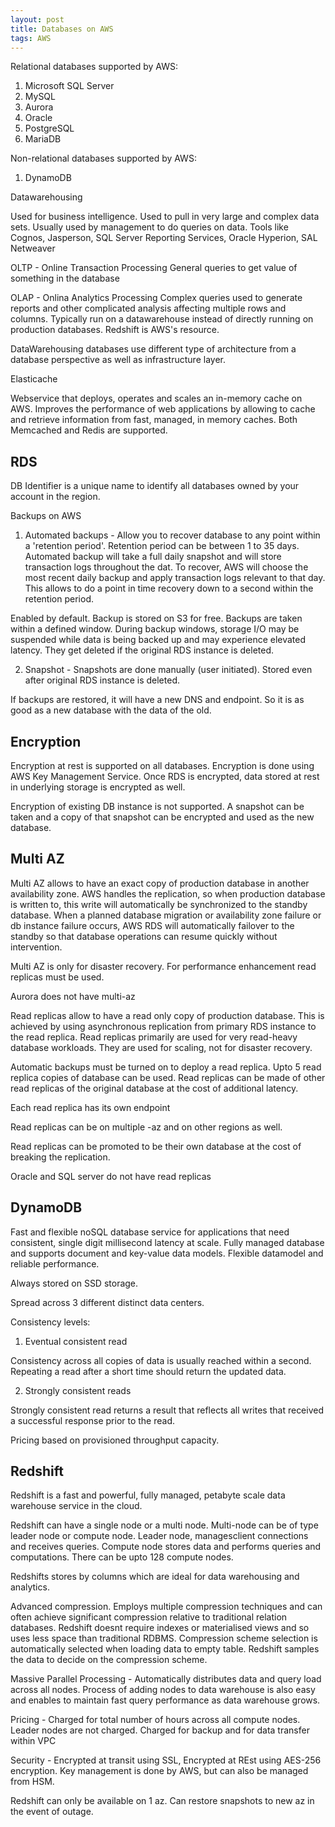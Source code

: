 ```yaml
---
layout: post
title: Databases on AWS
tags: AWS
---
```


Relational databases supported by AWS:
1. Microsoft SQL Server
2. MySQL
3. Aurora
4. Oracle
5. PostgreSQL
6. MariaDB

Non-relational databases supported by AWS:
1. DynamoDB

Datawarehousing

Used for business intelligence. Used to pull in very large and complex data sets. Usually used by management to do queries on data. Tools like Cognos, Jasperson, SQL Server Reporting Services, Oracle Hyperion, SAL Netweaver


OLTP - Online Transaction Processing
General queries to get value of something in the database


OLAP - Onlina Analytics Processing
Complex queries used to generate reports and other complicated analysis affecting multiple rows and columns. Typically run on a datawarehouse instead of directly running on production databases. Redshift is AWS's resource.

DataWarehousing databases use different type of architecture from a database perspective as well as infrastructure layer.

Elasticache

Webservice that deploys, operates and scales an in-memory cache on AWS. Improves the performance of web applications by allowing to cache and retrieve information from fast, managed, in memory caches. Both Memcached and Redis are supported.

## RDS

DB Identifier is a unique name to identify all databases owned by your account in the region.

Backups on AWS
1. Automated backups - Allow you to recover database to any point within a 'retention period'. Retention period can be between 1 to 35 days. Automated backup will take a full daily snapshot and will store transaction logs throughout the dat. To recover, AWS will choose the most recent daily backup and apply transaction logs relevant to that day. This allows to do a point in time recovery down to a second within the retention period.

Enabled by default. Backup is stored on S3 for free. Backups are taken within a defined window. During backup windows, storage I/O may be suspended while data is being backed up and may experience elevated latency.
They get deleted if the original RDS instance is deleted.

2. Snapshot - Snapshots are done manually (user initiated). Stored even after original RDS instance is deleted.

If backups are restored, it will have a new DNS and endpoint. So it is as good as a new database with the data of the old.

## Encryption

Encryption at rest is supported on all databases. Encryption is done using AWS Key Management Service. Once RDS is encrypted, data stored at rest in underlying storage is encrypted as well.

Encryption of existing DB instance is not supported. A snapshot can be taken and a copy of that snapshot can be encrypted and used as the new database.

## Multi AZ

Multi AZ allows to have an exact copy of production database in another availability zone. AWS handles the replication, so when production database is written to, this write will automatically be synchronized to the standby database. When a planned database migration or availability zone failure or db instance failure occurs, AWS RDS will automatically failover to the standby so that database operations can resume quickly without intervention.

Multi AZ is only for disaster recovery. For performance enhancement read replicas must be used.

Aurora does not have multi-az

Read replicas allow to have a read only copy of production database. This is achieved by using asynchronous replication from primary RDS instance to the read replica. Read replicas primarily are used for very read-heavy database workloads. They are used for scaling, not for disaster recovery.

Automatic backups must be turned on to deploy a read replica. Upto 5 read replica copies of database can be used. Read replicas can be made of other read replicas of the original database at the cost of additional latency.

Each read replica has its own endpoint

Read replicas can be on multiple -az and on other regions as well.

Read replicas can be promoted to be their own database at the cost of breaking the replication.

Oracle and SQL server do not have read replicas

## DynamoDB

Fast and flexible noSQL database service for applications that need consistent, single digit millisecond latency at scale. Fully managed database and supports document and key-value data models. Flexible datamodel and reliable performance.

Always stored on SSD storage.

Spread across 3 different distinct data centers.

Consistency levels:

1. Eventual consistent read

Consistency across all copies of data is usually reached within a second. Repeating a read after a short time should return the updated data.

2. Strongly consistent reads

Strongly consistent read returns a result that reflects all writes that received a successful response prior to the read.

Pricing based on provisioned throughput capacity.

## Redshift

Redshift is a fast and powerful, fully managed, petabyte scale data warehouse service in the cloud. 

Redshift can have a single node or a multi node. Multi-node can be of type leader node or compute node. Leader node, managesclient connections and receives queries. Compute node stores data and performs queries and computations. There can be upto 128 compute nodes.

Redshifts stores by columns which are ideal for data warehousing and analytics.

Advanced compression. Employs multiple compression techniques and can often achieve significant compression relative to traditional relation databases. Redshift doesnt require indexes or materialised views and so uses less space than traditional RDBMS. Compression scheme selection is automatically selected when loading data to empty table. Redshift samples the data to decide on the compression scheme.

Massive Parallel Processing - Automatically distributes data and query load across all nodes. Process of adding nodes to data warehouse is also easy and enables to maintain fast query performance as data warehouse grows.

Pricing - Charged for total number of hours across all compute nodes. Leader nodes are not charged. Charged for backup and for data transfer within VPC

Security - Encrypted at transit using SSL, Encrypted at REst using AES-256 encryption. Key management is done by AWS, but can also be managed from HSM.

Redshift can only be available on 1 az. Can restore snapshots to new az in the event of outage.


